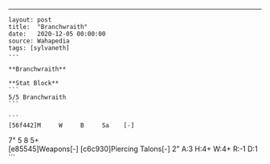 ---
    layout: post
    title:  "Branchwraith"
    date:   2020-12-05 00:00:00
    source: Wahapedia
    tags: [sylvaneth]
    ---
    
    **Branchwraith**
    
    **Stat Block**
    ```
    5/5 Branchwraith
    ```
    
    ```
    [56f442]M     W     B     Sa    [-]
7"    5     8     5+    
[e85545]Weapons[-]
[c6c930]Piercing Talons[-]
2"     A:3    H:4+   W:4+   R:-1   D:1   
    ```
    
    
    